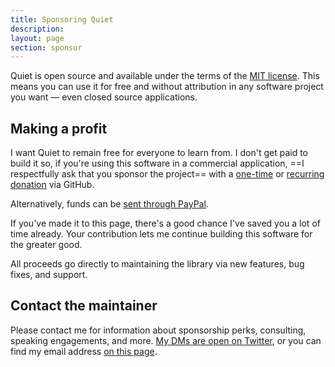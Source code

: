 ```yaml
---
title: Sponsoring Quiet
description:
layout: page
section: sponsor
---
```


Quiet is open source and available under the terms of the [MIT license](https://www.tldrlegal.com/license/mit-license). This means you can use it for free and without attribution in any software project you want — even closed source applications.

## Making a profit

I want Quiet to remain free for everyone to learn from. I don't get paid to build it so, if you're using this software in a commercial application, ==I respectfully ask that you sponsor the project== with a [one-time](https://github.com/sponsors/claviska?frequency=one-time) or [recurring donation](https://github.com/sponsors/claviska?frequency=recurring) via GitHub.

Alternatively, funds can be [sent through PayPal](https://paypal.me/claviska).

If you've made it to this page, there's a good chance I've saved you a lot of time already. Your contribution lets me continue building this software for the greater good.

All proceeds go directly to maintaining the library via new features, bug fixes, and support.

## Contact the maintainer

Please contact me for information about sponsorship perks, consulting, speaking engagements, and more. [My DMs are open on Twitter](https://twitter.com/claviska), or you can find my email address [on this page](https://www.abeautifulsite.net/cv#contact).
